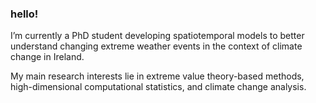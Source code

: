 ### hello!

I’m currently a PhD student developing spatiotemporal models to better understand changing extreme weather events in the context of climate change in Ireland.

My main research interests lie in extreme value theory-based methods, high-dimensional computational statistics, and climate change analysis. 
<!--
**dairer/dairer** is a ✨ _special_ ✨ repository because its `README.md` (this file) appears on your GitHub profile.

Here are some ideas to get you started:

- 🔭 I’m currently working on ...
- 🌱 I’m currently learning ...
- 👯 I’m looking to collaborate on ...
- 🤔 I’m looking for help with ...
- 💬 Ask me about ...
- 📫 How to reach me: ...
- 😄 Pronouns: ...
- ⚡ Fun fact: ...
-->
